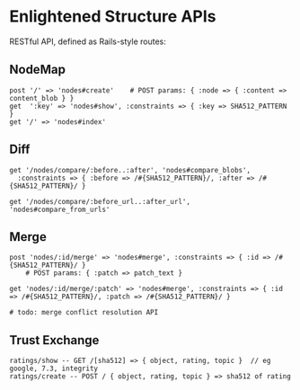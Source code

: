 
Enlightened Structure APIs
==========================

RESTful API, defined as Rails-style routes:

NodeMap
-------

    post '/' => 'nodes#create'    # POST params: { :node => { :content => content_blob } }
    get  ':key' => 'nodes#show', :constraints => { :key => SHA512_PATTERN }
    get '/' => 'nodes#index'

Diff
----

    get '/nodes/compare/:before..:after', 'nodes#compare_blobs',
      :constraints => { :before => /#{SHA512_PATTERN}/, :after => /#{SHA512_PATTERN}/ }

    get '/nodes/compare/:before_url..:after_url', 'nodes#compare_from_urls'

Merge
-----
    
    post 'nodes/:id/merge' => 'nodes#merge', :constraints => { :id => /#{SHA512_PATTERN}/ }
        # POST params: { :patch => patch_text }

    get 'nodes/:id/merge/:patch' => 'nodes#merge', :constraints => { :id => /#{SHA512_PATTERN}/, :patch => /#{SHA512_PATTERN}/ }

    # todo: merge conflict resolution API
    
Trust Exchange
--------------

    ratings/show -- GET /[sha512] => { object, rating, topic }  // eg google, 7.3, integrity
    ratings/create -- POST / { object, rating, topic } => sha512 of rating
